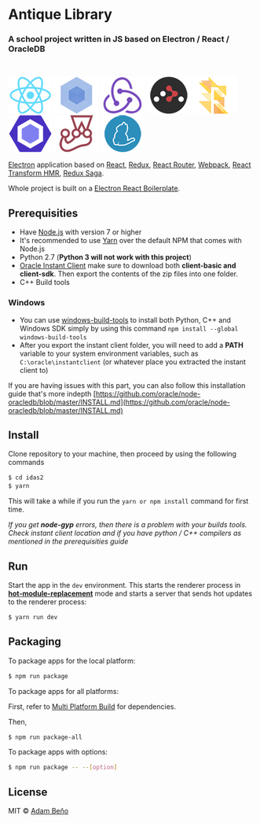 # Antique Library

### A school project written in JS based on Electron / React / OracleDB
<br/>

[![React](/internals/img/react-padded-90.png)](https://facebook.github.io/react/)
[![Webpack](/internals/img/webpack-padded-90.png)](https://webpack.github.io/)
[![Redux](/internals/img/redux-padded-90.png)](http://redux.js.org/)
[![React Router](/internals/img/react-router-padded-90.png)](https://github.com/ReactTraining/react-router)
[![Flow](/internals/img/flow-padded-90.png)](https://flowtype.org/)
[![ESLint](/internals/img/eslint-padded-90.png)](http://eslint.org/)
[![Jest](/internals/img/jest-padded-90.png)](https://facebook.github.io/jest/)
[![Yarn](/internals/img/yarn-padded-90.png)](https://yarnpkg.com/)

[Electron](http://electron.atom.io/) application based on [React](https://facebook.github.io/react/), [Redux](https://github.com/reactjs/redux), [React Router](https://github.com/reactjs/react-router), [Webpack](http://webpack.github.io/docs/), [React Transform HMR](https://github.com/gaearon/react-transform-hmr), [Redux Saga](https://github.com/redux-saga/redux-saga).

Whole project is built on a [Electron React Boilerplate](https://github.com/chentsulin/electron-react-boilerplate).

## Prerequisities
* Have [Node.js](https://nodejs.org/en/) with version 7 or higher
* It's recommended to use [Yarn](https://yarnpkg.com/en/) over the default NPM that comes with Node.js
* Python 2.7 (**Python 3 will not work with this project**)
* [Oracle Instant Client](http://www.oracle.com/technetwork/database/features/instant-client/index-097480.html) make sure to download both **client-basic and client-sdk**. Then export the contents of the zip files into one folder.
* C++ Build tools

### Windows
* You can use [windows-build-tools](https://www.npmjs.com/package/windows-build-tools) to install both Python, C++ and Windows SDK simply by using this command `npm install --global windows-build-tools`
* After you export the instant client folder, you will need to add a **PATH** variable to your system environment variables, such as `C:\oracle\instantclient` (or whatever place you extracted the instant client to)

If you are having issues with this part, you can also follow this installation guide that's more indepth [https://github.com/oracle/node-oracledb/blob/master/INSTALL.md](https://github.com/oracle/node-oracledb/blob/master/INSTALL.md)

## Install
Clone repository to your machine, then proceed by using the following commands
```bash 
$ cd idas2
$ yarn
```
This will take a while if you run the `yarn or npm install` command for first time.

*If you get **node-gyp** errors, then there is a problem with your builds tools. Check instant client location and if you have python / C++ compilers as mentioned in the prerequisities guide*

## Run

Start the app in the `dev` environment. This starts the renderer process in [**hot-module-replacement**](https://webpack.js.org/guides/hmr-react/) mode and starts a server that sends hot updates to the renderer process:

```bash
$ yarn run dev
```

## Packaging

To package apps for the local platform:

```bash
$ npm run package
```

To package apps for all platforms:

First, refer to [Multi Platform Build](https://www.electron.build/multi-platform-build) for dependencies.

Then,
```bash
$ npm run package-all
```

To package apps with options:

```bash
$ npm run package -- --[option]
```

## License
MIT © [Adam Beňo](https://github.com/Adam-Beno)
